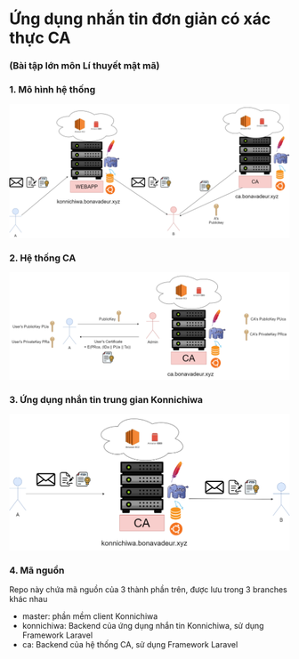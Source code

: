 # Ứng dụng nhắn tin đơn giản có xác thực CA

### (Bài tập lớn môn Lí thuyết mật mã)

### 1. Mô hình hệ thống

![](image/sysfull.png)

### 2. Hệ thống CA

![](image/ca.png)

### 3. Ứng dụng nhắn tin trung gian Konnichiwa

![](image/konnichiwa.png)

### 4. Mã nguồn

Repo này chứa mã nguồn của 3 thành phần trên, được lưu trong 3 branches khác nhau

+ master: phần mềm client Konnichiwa
+ konnichiwa: Backend của ứng dụng nhắn tin Konnichiwa, sử dụng Framework Laravel
+ ca: Backend của hệ thống CA, sử dụng Framework Laravel